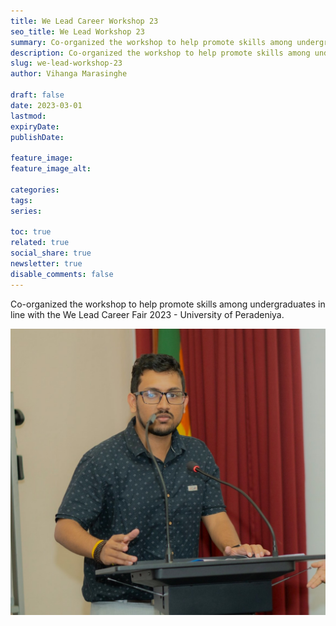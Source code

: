 ```yaml
---
title: We Lead Career Workshop 23
seo_title: We Lead Workshop 23
summary: Co-organized the workshop to help promote skills among undergraduates in line with the We Lead Career Fair 2023.
description: Co-organized the workshop to help promote skills among undergraduates in line with the We Lead Career Fair 2023.
slug: we-lead-workshop-23
author: Vihanga Marasinghe

draft: false
date: 2023-03-01
lastmod: 
expiryDate: 
publishDate: 

feature_image: 
feature_image_alt: 

categories:
tags:
series:

toc: true
related: true
social_share: true
newsletter: true
disable_comments: false
---
```

Co-organized the workshop to help promote skills among undergraduates in line with the We Lead Career Fair 2023 - University of Peradeniya.

![Career Workshop 23](career-workshop.jpg)
